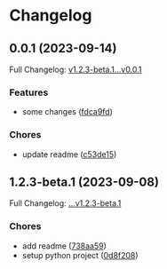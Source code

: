 # Changelog

## 0.0.1 (2023-09-14)

Full Changelog: [v1.2.3-beta.1...v0.0.1](https://github.com/DefinitelyATestOrg/sdk-python/compare/v1.2.3-beta.1...v0.0.1)

### Features

* some changes ([fdca9fd](https://github.com/DefinitelyATestOrg/sdk-python/commit/fdca9fd8a591680703f734db51807d4d9ddf9c92))


### Chores

* update readme ([c53de15](https://github.com/DefinitelyATestOrg/sdk-python/commit/c53de1524b8d68bd98d55ce48a17b735061bb24d))

## 1.2.3-beta.1 (2023-09-08)

Full Changelog: [...v1.2.3-beta.1](https://github.com/DefinitelyATestOrg/sdk-python/compare/...v1.2.3-beta.1)

### Chores

* add readme ([738aa59](https://github.com/DefinitelyATestOrg/sdk-python/commit/738aa5985f450499e76b37b7d333f08b4a071bab))
* setup python project ([0d8f208](https://github.com/DefinitelyATestOrg/sdk-python/commit/0d8f2080a44aa8ac1694fd9a27bac4391e5a4cb1))
